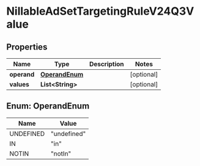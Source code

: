

# NillableAdSetTargetingRuleV24Q3Value


## Properties

| Name | Type | Description | Notes |
|------------ | ------------- | ------------- | -------------|
|**operand** | [**OperandEnum**](#OperandEnum) |  |  [optional] |
|**values** | **List&lt;String&gt;** |  |  [optional] |



## Enum: OperandEnum

| Name | Value |
|---- | -----|
| UNDEFINED | &quot;undefined&quot; |
| IN | &quot;in&quot; |
| NOTIN | &quot;notIn&quot; |



